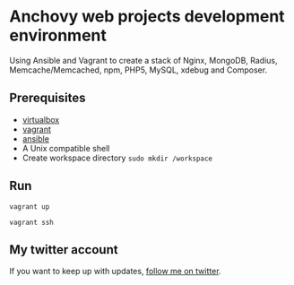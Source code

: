 # Anchovy web projects development environment

Using Ansible and Vagrant to create a stack of Nginx, MongoDB, Radius, Memcache/Memcached, npm, PHP5, MySQL, xdebug and Composer. 

## Prerequisites
- [virtualbox](https://www.virtualbox.org/wiki/Downloads)
- [vagrant](https://www.vagrantup.com/downloads.html)
- [ansible](https://docs.ansible.com/ansible/intro_installation.html)
- A Unix compatible shell
- Create workspace directory `sudo mkdir /workspace`

## Run
`vagrant up`

`vagrant ssh`

## My twitter account

If you want to keep up with updates, [follow me on twitter](http://twitter.com/imanpage).